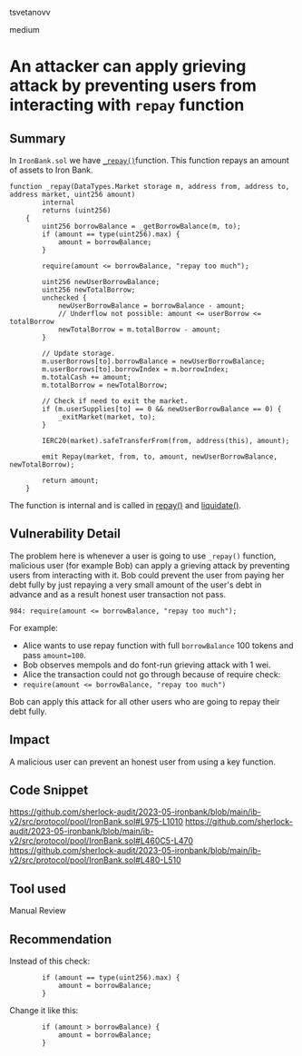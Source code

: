 tsvetanovv

medium

# An attacker can apply grieving attack by preventing users from interacting with `repay` function

## Summary
In `IronBank.sol` we have [`_repay()`](https://github.com/sherlock-audit/2023-05-ironbank/blob/main/ib-v2/src/protocol/pool/IronBank.sol#L975-L1010)function. This function repays an amount of assets to Iron Bank.
```soldiity
function _repay(DataTypes.Market storage m, address from, address to, address market, uint256 amount)
        internal
        returns (uint256)
    {
        uint256 borrowBalance = _getBorrowBalance(m, to);
        if (amount == type(uint256).max) {
            amount = borrowBalance;
        }

        require(amount <= borrowBalance, "repay too much"); 

        uint256 newUserBorrowBalance;
        uint256 newTotalBorrow;
        unchecked {
            newUserBorrowBalance = borrowBalance - amount;
            // Underflow not possible: amount <= userBorrow <= totalBorrow
            newTotalBorrow = m.totalBorrow - amount;
        }

        // Update storage.
        m.userBorrows[to].borrowBalance = newUserBorrowBalance;
        m.userBorrows[to].borrowIndex = m.borrowIndex;
        m.totalCash += amount;
        m.totalBorrow = newTotalBorrow;

        // Check if need to exit the market.
        if (m.userSupplies[to] == 0 && newUserBorrowBalance == 0) {
            _exitMarket(market, to);
        }

        IERC20(market).safeTransferFrom(from, address(this), amount);

        emit Repay(market, from, to, amount, newUserBorrowBalance, newTotalBorrow);

        return amount;
    }
```
The function is internal and is called in [repay()](https://github.com/sherlock-audit/2023-05-ironbank/blob/main/ib-v2/src/protocol/pool/IronBank.sol#L460C5-L470) and [liquidate()](https://github.com/sherlock-audit/2023-05-ironbank/blob/main/ib-v2/src/protocol/pool/IronBank.sol#L480-L510).

## Vulnerability Detail
The problem here is whenever a user is going to use `_repay()` function, malicious user (for example Bob) can apply a grieving attack by preventing users from interacting with it. 
Bob could prevent the user from paying her debt fully by just repaying a very small amount of the user's debt in advance and as a result honest user transaction not pass.
```solidity
984: require(amount <= borrowBalance, "repay too much");
```
For example:
- Alice wants to use repay function with full `borrowBalance` 100 tokens and pass `amount=100`.
- Bob observes mempols and do font-run grieving attack with 1 wei.
- Alice the transaction could not go through because of require check:
- `require(amount <= borrowBalance, "repay too much")`

Bob can apply this attack for all other users who are going to repay their debt fully.

## Impact

A malicious user can prevent an honest user from using a key function.

## Code Snippet
https://github.com/sherlock-audit/2023-05-ironbank/blob/main/ib-v2/src/protocol/pool/IronBank.sol#L975-L1010
https://github.com/sherlock-audit/2023-05-ironbank/blob/main/ib-v2/src/protocol/pool/IronBank.sol#L460C5-L470
https://github.com/sherlock-audit/2023-05-ironbank/blob/main/ib-v2/src/protocol/pool/IronBank.sol#L480-L510

## Tool used

Manual Review

## Recommendation

Instead of this check:
```solidity
        if (amount == type(uint256).max) {
            amount = borrowBalance;
        }
```

Change it like this:
```solidity
        if (amount > borrowBalance) {
            amount = borrowBalance;
        }
```